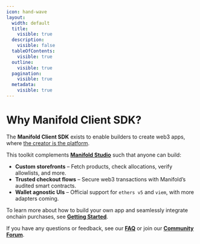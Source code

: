 ```yaml
---
icon: hand-wave
layout:
  width: default
  title:
    visible: true
  description:
    visible: false
  tableOfContents:
    visible: true
  outline:
    visible: true
  pagination:
    visible: true
  metadata:
    visible: true
---
```


# Why Manifold Client SDK?

The **Manifold Client SDK** exists to enable builders to create web3 apps, where [the creator is the platform](https://manifoldxyz.substack.com/p/manifold-creator).

This toolkit complements [**Manifold Studio**](https://studio.manifold.xyz/) such that anyone can build:

* **Custom storefronts** – Fetch products, check allocations, verify allowlists, and more.
* **Trusted checkout flows** – Secure web3 transactions with Manifold’s audited smart contracts.
* **Wallet agnostic UIs** – Official support for `ethers v5` and `viem`, with more adapters coming.

To learn more about how to build your own app and seamlessly integrate onchain purchases, see [**Getting Started**](getting-started.md).

If you have any questions or feedback, see our [**FAQ**](guides/faq.md) or join our [**Community Forum**](https://forum.manifold.xyz).
